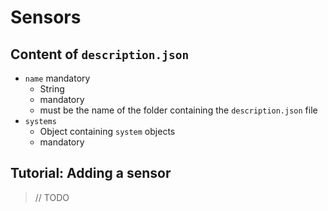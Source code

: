 # Sensors

## Content of `description.json`

*	`name` mandatory
	+	String
	+	mandatory
	+	must be the name of the folder containing the `description.json` file
*	`systems`
	+	Object containing `system` objects
	+	mandatory

## Tutorial: Adding a sensor

> // TODO